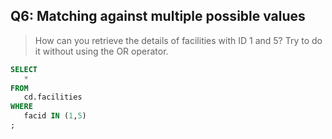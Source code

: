  ## Q6: Matching against multiple possible values

 >How can you retrieve the details of facilities with ID 1 and 5? Try to do it without using the OR operator. 

 ```sql
 SELECT 
    * 
FROM 
    cd.facilities
WHERE 
    facid IN (1,5)
;